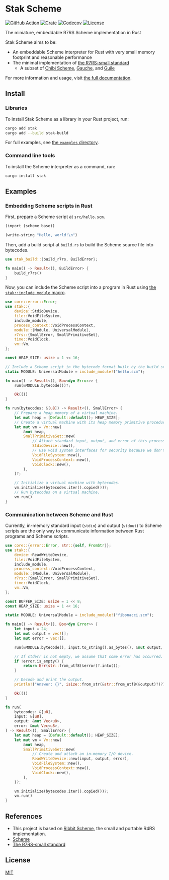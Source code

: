 # Stak Scheme

[![GitHub Action](https://img.shields.io/github/actions/workflow/status/raviqqe/stak/test.yaml?branch=main&style=flat-square)](https://github.com/raviqqe/stak/actions)
[![Crate](https://img.shields.io/crates/v/stak.svg?style=flat-square)](https://crates.io/crates/stak)
[![Codecov](https://img.shields.io/codecov/c/github/raviqqe/stak.svg?style=flat-square)](https://codecov.io/gh/raviqqe/stak)
[![License](https://img.shields.io/github/license/raviqqe/stak.svg?style=flat-square)](https://github.com/raviqqe/stak/blob/main/LICENSE)

The miniature, embeddable R7RS Scheme implementation in Rust

Stak Scheme aims to be:

- An embeddable Scheme interpreter for Rust with very small memory footprint and reasonable performance
- The minimal implementation of [the R7RS-small standard][r7rs-small]
  - A subset of [Chibi Scheme](https://github.com/ashinn/chibi-scheme), [Gauche](https://github.com/shirok/Gauche), and [Guile](https://www.gnu.org/software/guile/)

For more information and usage, visit [the full documentation](https://raviqqe.github.io/stak).

## Install

### Libraries

To install Stak Scheme as a library in your Rust project, run:

```sh
cargo add stak
cargo add --build stak-build
```

For full examples, see [the `examples` directory](examples).

### Command line tools

To install the Scheme interpreter as a command, run:

```sh
cargo install stak
```

## Examples

### Embedding Scheme scripts in Rust

First, prepare a Scheme script at `src/hello.scm`.

```scheme
(import (scheme base))

(write-string "Hello, world!\n")
```

Then, add a build script at `build.rs` to build the Scheme source file into bytecodes.

```rust no_run
use stak_build::{build_r7rs, BuildError};

fn main() -> Result<(), BuildError> {
    build_r7rs()
}
```

Now, you can include the Scheme script into a program in Rust using [the `stak::include_module` macro](https://docs.rs/stak/latest/stak/macro.include_module.html).

```rust
use core::error::Error;
use stak::{
    device::StdioDevice,
    file::VoidFileSystem,
    include_module,
    process_context::VoidProcessContext,
    module::{Module, UniversalModule},
    r7rs::{SmallError, SmallPrimitiveSet},
    time::VoidClock,
    vm::Vm,
};

const HEAP_SIZE: usize = 1 << 16;

// Include a Scheme script in the bytecode format built by the build script above.
static MODULE: UniversalModule = include_module!("hello.scm");

fn main() -> Result<(), Box<dyn Error>> {
    run(&MODULE.bytecode())?;

    Ok(())
}

fn run(bytecodes: &[u8]) -> Result<(), SmallError> {
    // Prepare a heap memory of a virtual machine.
    let mut heap = [Default::default(); HEAP_SIZE];
    // Create a virtual machine with its heap memory primitive procedures.
    let mut vm = Vm::new(
        &mut heap,
        SmallPrimitiveSet::new(
            // Attach standard input, output, and error of this process to a virtual machine.
            StdioDevice::new(),
            // Use void system interfaces for security because we don't need them for this example.
            VoidFileSystem::new(),
            VoidProcessContext::new(),
            VoidClock::new(),
        ),
    )?;

    // Initialize a virtual machine with bytecodes.
    vm.initialize(bytecodes.iter().copied())?;
    // Run bytecodes on a virtual machine.
    vm.run()
}
```

### Communication between Scheme and Rust

Currently, in-memory standard input (`stdin`) and output (`stdout`) to Scheme scripts are the only way to communicate information between Rust programs and Scheme scripts.

```rust
use core::{error::Error, str::{self, FromStr}};
use stak::{
    device::ReadWriteDevice,
    file::VoidFileSystem,
    include_module,
    process_context::VoidProcessContext,
    module::{Module, UniversalModule},
    r7rs::{SmallError, SmallPrimitiveSet},
    time::VoidClock,
    vm::Vm,
};

const BUFFER_SIZE: usize = 1 << 8;
const HEAP_SIZE: usize = 1 << 16;

static MODULE: UniversalModule = include_module!("fibonacci.scm");

fn main() -> Result<(), Box<dyn Error>> {
    let input = 24;
    let mut output = vec![];
    let mut error = vec![];

    run(&MODULE.bytecode(), input.to_string().as_bytes(), &mut output, &mut error)?;

    // If stderr is not empty, we assume that some error has occurred.
    if !error.is_empty() {
        return Err(str::from_utf8(&error)?.into());
    }

    // Decode and print the output.
    println!("Answer: {}", isize::from_str(&str::from_utf8(&output)?)?);

    Ok(())
}

fn run(
    bytecodes: &[u8],
    input: &[u8],
    output: &mut Vec<u8>,
    error: &mut Vec<u8>,
) -> Result<(), SmallError> {
    let mut heap = [Default::default(); HEAP_SIZE];
    let mut vm = Vm::new(
        &mut heap,
        SmallPrimitiveSet::new(
            // Create and attach an in-memory I/O device.
            ReadWriteDevice::new(input, output, error),
            VoidFileSystem::new(),
            VoidProcessContext::new(),
            VoidClock::new(),
        ),
    )?;

    vm.initialize(bytecodes.iter().copied())?;
    vm.run()
}
```

## References

- This project is based on [Ribbit Scheme][ribbit], the small and portable R4RS implementation.
- [Scheme][scheme]
- [The R7RS-small standard][r7rs-small]

## License

[MIT](https://github.com/raviqqe/stak/blob/main/LICENSE)

[scheme]: https://www.scheme.org/
[r7rs-small]: https://small.r7rs.org/
[ribbit]: https://github.com/udem-dlteam/ribbit
